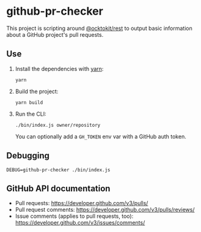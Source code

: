 # github-pr-checker

This project is scripting around [@ocktokit/rest](https://github.com/octokit/rest.js) to output basic information about a GitHub project's pull requests.

## Use

1. Install the dependencies with [yarn](https://yarnpkg.com/en/):

    ```shell
    yarn
    ```
2. Build the project:

    ```shell
    yarn build
    ```
3. Run the CLI:

    ```shell
    ./bin/index.js owner/repository
    ```

    You can optionally add a `GH_TOKEN` env var with a GitHub auth token.

## Debugging

```shell
DEBUG=github-pr-checker ./bin/index.js
```

## GitHub API documentation

* Pull requests: https://developer.github.com/v3/pulls/
* Pull request comments: https://developer.github.com/v3/pulls/reviews/
* Issue comments (applies to pull requests, too): https://developer.github.com/v3/issues/comments/